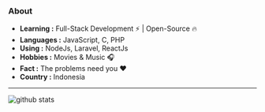 ### About

-  **Learning :** Full-Stack Development :zap: | Open-Source :fire:	
-  **Languages :** JavaScript, C, PHP
-  **Using :** NodeJs, Laravel, ReactJs
-  **Hobbies :** Movies & Music :headphones:
-  **Fact :** The problems need you :heart: 
-  **Country :** Indonesia

---------------------------------------------------------------------------------------------------------------------------------------------------------------------------------

![github stats](https://github-readme-stats.vercel.app/api?username=azizituntungan321&show_icons=true)

